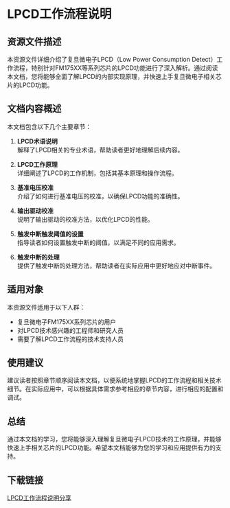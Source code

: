 # LPCD工作流程说明

## 资源文件描述

本资源文件详细介绍了复旦微电子LPCD（Low Power Consumption Detect）工作流程，特别针对FM175XX等系列芯片的LPCD功能进行了深入解析。通过阅读本文档，您将能够全面了解LPCD的内部实现原理，并快速上手复旦微电子相关芯片的LPCD功能。

## 文档内容概述

本文档包含以下几个主要章节：

1. **LPCD术语说明**  
   解释了LPCD相关的专业术语，帮助读者更好地理解后续内容。

2. **LPCD工作原理**  
   详细阐述了LPCD的工作机制，包括其基本原理和操作流程。

3. **基准电压校准**  
   介绍了如何进行基准电压的校准，以确保LPCD功能的准确性。

4. **输出驱动校准**  
   说明了输出驱动的校准方法，以优化LPCD的性能。

5. **触发中断触发阈值的设置**  
   指导读者如何设置触发中断的阈值，以满足不同的应用需求。

6. **触发中断的处理**  
   提供了触发中断的处理方法，帮助读者在实际应用中更好地应对中断事件。

## 适用对象

本资源文件适用于以下人群：

- 复旦微电子FM175XX系列芯片的用户
- 对LPCD技术感兴趣的工程师和研究人员
- 需要了解LPCD工作流程的技术支持人员

## 使用建议

建议读者按照章节顺序阅读本文档，以便系统地掌握LPCD的工作流程和相关技术细节。在实际应用中，可以根据具体需求参考相应的章节内容，进行相应的配置和调试。

## 总结

通过本文档的学习，您将能够深入理解复旦微电子LPCD技术的工作原理，并能够快速上手相关芯片的LPCD功能。希望本文档能够为您的学习和应用提供有力的支持。

## 下载链接

[LPCD工作流程说明分享](https://pan.quark.cn/s/0498587399c7)